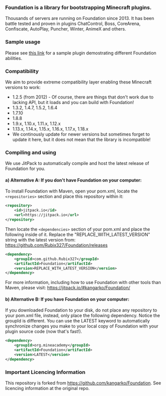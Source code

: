 ### Foundation is a library for bootstrapping Minecraft plugins.

Thousands of servers are running on Foundation since 2013. It has been battle tested and proven in plugins ChatControl, Boss, CoreArena, Confiscate, AutoPlay, Puncher, Winter, AnimeX and others.

### Sample usage

Please see [this link](https://github.com/kangarko/plugintemplate) for a sample plugin demostrating different Foundation abilities.

### Compatibility

We aim to provide extreme compatibility layer enabling these Minecraft versions to work:

- 1.2.5 (from 2012) - Of course, there are things that don't work due to lacking API, but it loads and you can build with Foundation!
- 1.3.2, 1.4.7, 1.5.2, 1.6.4
- 1.7.10
- 1.8.8
- 1.9.x, 1.10.x, 1.11.x, 1.12.x
- 1.13.x, 1.14.x, 1.15.x, 1.16.x, 1.17.x, 1.18.x
- We continously update for newer versions but sometimes forget to update it here, but it does not mean that the library is incompatible!

### Compiling and using

We use JitPack to automatically compile and host the latest release of Foundation for you.

#### a) Alternative A: If you don't have Foundation on your computer:

To install Foundation with Maven, open your pom.xml, locate the `<repositories>` section and place this repository within it:

```xml
<repository>
    <id>jitpack.io</id>
    <url>https://jitpack.io</url>
</repository>
```

Then locate the `<dependencies>` section of your pom.xml and place the following inside of it. Replace the "REPLACE_WITH_LATEST_VERSION" string with the latest version from: https://github.com/Rubix327/Foundation/releases

```xml
<dependency>
    <groupId>com.github.Rubix327</groupId>
    <artifactId>Foundation</artifactId>
    <version>REPLACE_WITH_LATEST_VERSION</version>
</dependency>
```

For more information, including how to use Foundation with other tools than Maven, please visit: https://jitpack.io/#kangarko/Foundation/

#### b) Alternative B: If you have Foundation on your computer:

If you downloaded Foundation to your disk, do not place any repository to your pom.xml file, instead, only place the following dependency. Notice the groupId is different. You can use the LATEST keyword to automatically synchronize changes you make to your local copy of Foundation with your plugin source code (now that's fast!).

```xml
<dependency>
    <groupId>org.mineacademy</groupId>
    <artifactId>Foundation</artifactId>
    <version>LATEST</version>
</dependency>
```

### Important Licencing Information

This repository is forked from https://github.com/kangarko/Foundation.
See licencing information at the original repo.

